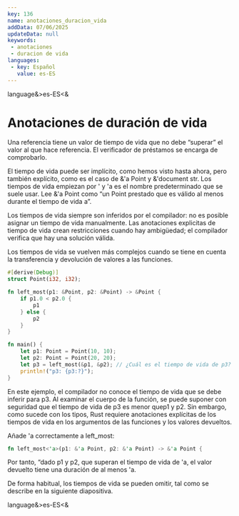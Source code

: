 ```yaml
---
key: 136
name: anotaciones_duracion_vida
addData: 07/06/2025
updateData: null
keywords: 
 - anotaciones
 - duracion de vida
languages:
 - key: Español
   value: es-ES
---
```

language&>es-ES<&
# Anotaciones de duración de vida
Una referencia tiene un valor de tiempo de vida que no debe “superar” el valor al que hace referencia. El verificador de préstamos se encarga de comprobarlo.

El tiempo de vida puede ser implícito, como hemos visto hasta ahora, pero también explícito, como es el caso de &'a Point y &'document str. Los tiempos de vida empiezan por ' y 'a es el nombre predeterminado que se suele usar. Lee &'a Point como “un Point prestado que es válido al menos durante el tiempo de vida a”.

Los tiempos de vida siempre son inferidos por el compilador: no es posible asignar un tiempo de vida manualmente. Las anotaciones explicitas de tiempo de vida crean restricciones cuando hay ambigüedad; el compilador verifica que hay una solución válida.

Los tiempos de vida se vuelven más complejos cuando se tiene en cuenta la transferencia y devolución de valores a las funciones.

```rust
#[derive(Debug)]
struct Point(i32, i32);

fn left_most(p1: &Point, p2: &Point) -> &Point {
    if p1.0 < p2.0 {
        p1
    } else {
        p2
    }
}

fn main() {
    let p1: Point = Point(10, 10);
    let p2: Point = Point(20, 20);
    let p3 = left_most(&p1, &p2); // ¿Cuál es el tiempo de vida de p3?
    println!("p3: {p3:?}");
}
```

En este ejemplo, el compilador no conoce el tiempo de vida que se debe inferir para p3. Al examinar el cuerpo de la función, se puede suponer con seguridad que el tiempo de vida de p3 es menor quep1 y p2. Sin embargo, como sucede con los tipos, Rust requiere anotaciones explícitas de los tiempos de vida en los argumentos de las funciones y los valores devueltos.

Añade 'a correctamente a left_most:

```rust
fn left_most<'a>(p1: &'a Point, p2: &'a Point) -> &'a Point {
```

Por tanto, “dado p1 y p2, que superan el tiempo de vida de 'a, el valor devuelto tiene una duración de al menos 'a.

De forma habitual, los tiempos de vida se pueden omitir, tal como se describe en la siguiente diapositiva.

language&>es-ES<&